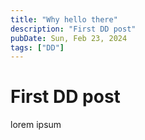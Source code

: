 ```yaml
---
title: "Why hello there"
description: "First DD post"
pubDate: Sun, Feb 23, 2024
tags: ["DD"]
---
```


# First DD post

lorem ipsum
